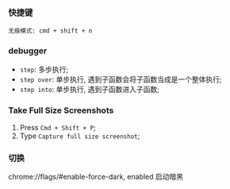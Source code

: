 ### 快捷键

```
无痕模式: cmd + shift + n
```

### debugger

* `step`: 多步执行;
* `step over`: 单步执行, 遇到子函数会将子函数当成是一个整体执行;
* `step into`: 单步执行, 遇到子函数进入子函数;

### Take Full Size Screenshots

1. Press `Cmd + Shift + P`;
2. Type `Capture full size screenshot`;

### 切换

chrome://flags/#enable-force-dark, enabled 启动暗黑